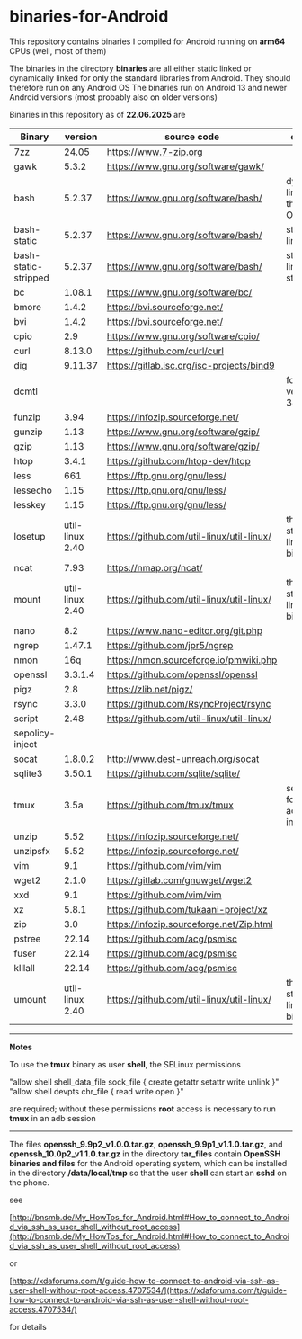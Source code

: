 # binaries-for-Android

This repository contains binaries I compiled for Android running on **arm64** CPUs (well, most of them)

The binaries in the directory **binaries** are all either static linked or dynamically linked for only the standard libraries from Android. They should therefore run on any Android OS
The binaries run on Android 13 and newer Android versions (most probably also on older versions)

Binaries in this repository as of **22.06.2025** are

| Binary | version | source code | comment |
| ---| ---| ---| ---|
| 7zz  | 24.05 | https://www.7-zip.org | | 
| gawk | 5.3.2 |  https://www.gnu.org/software/gawk/ | |
| bash | 5.2.37|  https://www.gnu.org/software/bash/ | dynamically linked for the Android OS libraries |
| bash-static | 5.2.37|  https://www.gnu.org/software/bash/ | statically linked |
| bash-static-stripped  | 5.2.37|  https://www.gnu.org/software/bash/ | statically linked and stripped |
| bc | 1.08.1 | https://www.gnu.org/software/bc/ | |
| bmore | 1.4.2 | https://bvi.sourceforge.net/ |  |
| bvi | 1.4.2 | https://bvi.sourceforge.net/ | |
| cpio | 2.9 | https://www.gnu.org/software/cpio/ |  |
| curl | 8.13.0 | https://github.com/curl/curl |  |
| dig | 9.11.37 | https://gitlab.isc.org/isc-projects/bind9 |  |
| dcmtl |  |  |  for API version 33, 34, and 35 |
| funzip | 3.94 | https://infozip.sourceforge.net/ | |
| gunzip | 1.13 | https://www.gnu.org/software/gzip/ |  |
| gzip | 1.13 | https://www.gnu.org/software/gzip/ |  |
| htop | 3.4.1 | https://github.com/htop-dev/htop | |
| less | 661 | https://ftp.gnu.org/gnu/less/ | |
| lessecho | 1.15 | https://ftp.gnu.org/gnu/less/ | |
| lesskey | 1.15 | https://ftp.gnu.org/gnu/less/ | |
| losetup | util-linux 2.40 | https://github.com/util-linux/util-linux/ | this is a statically linked binary |
| ncat  | 7.93 | https://nmap.org/ncat/ | | 
| mount | util-linux 2.40 | https://github.com/util-linux/util-linux/ | this is a statically linked binary |
| nano | 8.2 | https://www.nano-editor.org/git.php | |
| ngrep | 1.47.1 | https://github.com/jpr5/ngrep| |
| nmon | 16q | https://nmon.sourceforge.io/pmwiki.php | |
| openssl | 3.3.1.4 |  https://github.com/openssl/openssl | |
| pigz | 2.8 | https://zlib.net/pigz/ | |
| rsync | 3.3.0 | https://github.com/RsyncProject/rsync | |
| script | 2.48 | https://github.com/util-linux/util-linux/ | |
| sepolicy-inject |  | |
| socat | 1.8.0.2 | http://www.dest-unreach.org/socat  | |
| sqlite3 | 3.50.1 | https://github.com/sqlite/sqlite/ | |
| tmux | 3.5a | https://github.com/tmux/tmux  | see below for additional infos | 
| unzip | 5.52 | https://infozip.sourceforge.net/ | |
| unzipsfx | 5.52 | https://infozip.sourceforge.net/ | |
| vim | 9.1 | https://github.com/vim/vim  | |
| wget2 | 2.1.0 | https://gitlab.com/gnuwget/wget2 | |
| xxd | 9.1 | https://github.com/vim/vim  | |
| xz | 5.8.1 | https://github.com/tukaani-project/xz | |
| zip | 3.0 | https://infozip.sourceforge.net/Zip.html | |
| pstree | 22.14 | https://github.com/acg/psmisc | | 
| fuser | 22.14 | https://github.com/acg/psmisc | | 
| klllall | 22.14 | https://github.com/acg/psmisc | | 
| umount | util-linux 2.40 | https://github.com/util-linux/util-linux/ | this is a statically linked binary |

------

**Notes**

To use the **tmux** binary as user **shell**, the SELinux permissions 

"allow shell shell_data_file sock_file { create getattr setattr write unlink }"  
"allow shell devpts chr_file { read write open }" 

are required; without these permissions **root** access is necessary to run **tmux** in an adb session

-------

The files **openssh_9.9p2_v1.0.0.tar.gz**, **openssh_9.9p1_v1.1.0.tar.gz**, and **openssh_10.0p2_v1.1.0.tar.gz** in the directory **tar_files** contain **OpenSSH binaries and files** for the Android operating system, which can be installed in the directory **/data/local/tmp**  so that the user **shell** can start an **sshd** on the phone.


see 

[http://bnsmb.de/My_HowTos_for_Android.html#How_to_connect_to_Android_via_ssh_as_user_shell_without_root_access](http://bnsmb.de/My_HowTos_for_Android.html#How_to_connect_to_Android_via_ssh_as_user_shell_without_root_access)

or


[https://xdaforums.com/t/guide-how-to-connect-to-android-via-ssh-as-user-shell-without-root-access.4707534/](https://xdaforums.com/t/guide-how-to-connect-to-android-via-ssh-as-user-shell-without-root-access.4707534/)

for details

